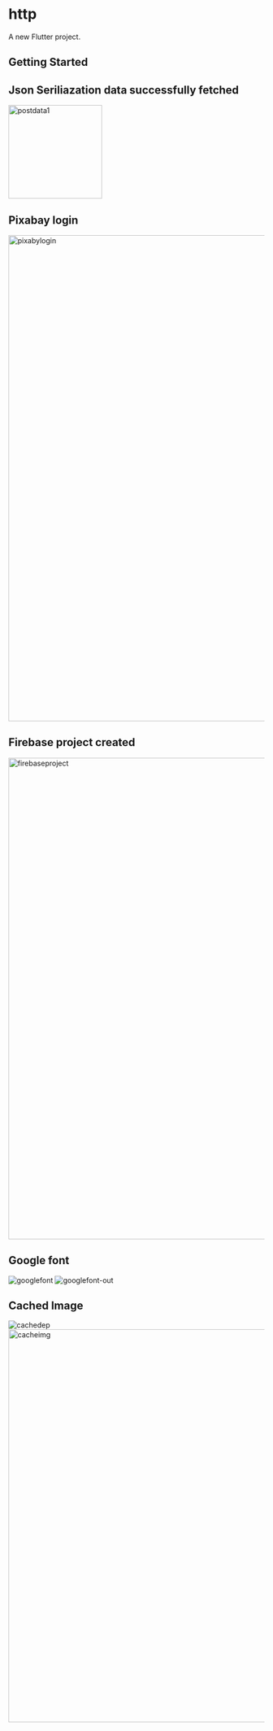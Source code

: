 # http

A new Flutter project.

## Getting Started
## Json Seriliazation data successfully fetched
<img width="184" alt="postdata1" src="https://user-images.githubusercontent.com/41037355/159145453-24b637f5-d35c-414b-b460-ea0b2f5ae626.png">

## Pixabay login
<img width="956" alt="pixabylogin" src="https://user-images.githubusercontent.com/41037355/159145478-fa81e68a-4d8c-457c-8456-27d680911398.png">

## Firebase project created
<img width="947" alt="firebaseproject" src="https://user-images.githubusercontent.com/41037355/159145483-f757a734-28c2-4142-9a55-f55f613eb576.png">

## Google font
![googlefont](https://user-images.githubusercontent.com/41037355/159145491-98bd88c7-d3c4-46fa-9add-4d248f5bfbf1.JPG)
![googlefont-out](https://user-images.githubusercontent.com/41037355/159145496-f98598f5-b819-4718-8ab3-7cf8c994b3e2.JPG)

## Cached Image
![cachedep](https://user-images.githubusercontent.com/41037355/159145503-9cf49fc7-52b0-4571-bd16-ffbfa3290ad8.JPG)
<img width="773" alt="cacheimg" src="https://user-images.githubusercontent.com/41037355/159145514-096a7d31-eb4f-47c0-93c5-bff9966511ef.png">
